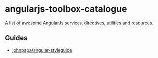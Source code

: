 # angularjs-toolbox-catalogue
A list of awesome AngularJs services, directives, utilities and resources.

## Guides
* [johnpapa/angular-styleguide](https://github.com/johnpapa/angular-styleguide)
